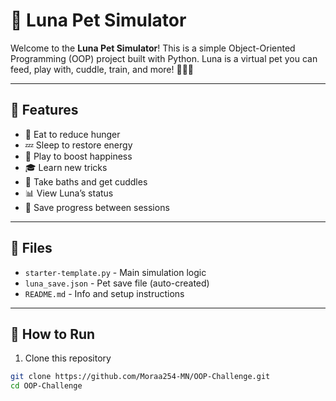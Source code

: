 # 🐾 Luna Pet Simulator

Welcome to the **Luna Pet Simulator**! This is a simple Object-Oriented Programming (OOP) project built with Python. Luna is a virtual pet you can feed, play with, cuddle, train, and more! 🐶🐱🦜

---

## 🚀 Features

- 🥣 Eat to reduce hunger
- 💤 Sleep to restore energy
- 🎾 Play to boost happiness
- 🎓 Learn new tricks
- 🛁 Take baths and get cuddles
- 📊 View Luna’s status
- 💾 Save progress between sessions

---

## 📂 Files

- `starter-template.py` - Main simulation logic
- `luna_save.json` - Pet save file (auto-created)
- `README.md` - Info and setup instructions

---

## 🧪 How to Run

1. Clone this repository  
```bash
git clone https://github.com/Moraa254-MN/OOP-Challenge.git
cd OOP-Challenge
